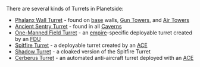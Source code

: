 There are several kinds of Turrets in Planetside:

- [Phalanx Wall Turret](../items/Phalanx.md) - found on
  [base](../locations/Facilities.md) walls,
  [Gun Towers](../locations/Gun_tower.md), and
  [Air Towers](../locations/Air_tower.md)
- [Ancient Sentry Turret](../items/Ancient_Sentry_Turret.md) - found in all
  [Caverns](../locations/Caverns.md)
- [One-Manned Field Turret](../weapons/One-Manned_Field_Turret.md) - an
  [empire](Empire.md)-specific deployable turret created by an [FDU](FDU.md)
- [Spitfire Turret](../weapons/Adaptive_Construction_Engine.md#Spitfire_Turret) -
  a deployable turret created by an
  [ACE](../weapons/Adaptive_Construction_Engine.md)
- [Shadow Turret](../weapons/Shadow_Turret.md) - a cloaked version of the
  Spitfire Turret
- [Cerberus Turret](../weapons/Cerberus_Turret.md) - an automated anti-aircraft
  turret deployed with an [ACE](../weapons/Adaptive_Construction_Engine.md)

<!--[Category:Terminology](Category:Terminology.md)-->
